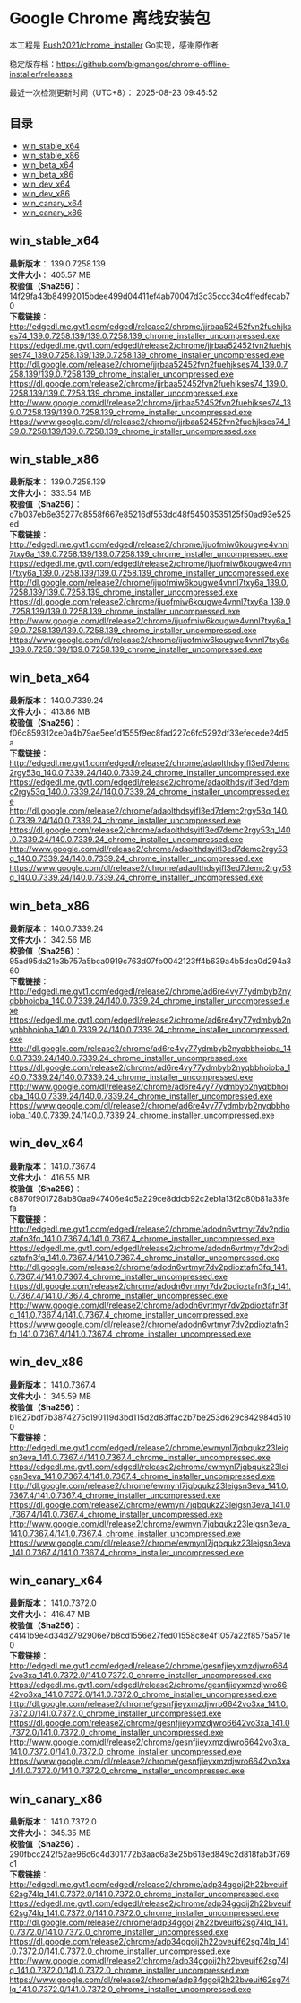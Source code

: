 # Google Chrome 离线安装包
本工程是 [Bush2021/chrome_installer](https://github.com/Bush2021/chrome_installer) Go实现，感谢原作者

稳定版存档：<https://github.com/bigmangos/chrome-offline-installer/releases>

最近一次检测更新时间（UTC+8）：
2025-08-23 09:46:52

## 目录
* [win_stable_x64](https://github.com/bigmangos/chrome-offline-installer?tab=readme-ov-file#win_stable_x64)
* [win_stable_x86](https://github.com/bigmangos/chrome-offline-installer?tab=readme-ov-file#win_stable_x86)
* [win_beta_x64](https://github.com/bigmangos/chrome-offline-installer?tab=readme-ov-file#win_beta_x64)
* [win_beta_x86](https://github.com/bigmangos/chrome-offline-installer?tab=readme-ov-file#win_beta_x86)
* [win_dev_x64](https://github.com/bigmangos/chrome-offline-installer?tab=readme-ov-file#win_dev_x64)
* [win_dev_x86](https://github.com/bigmangos/chrome-offline-installer?tab=readme-ov-file#win_dev_x86)
* [win_canary_x64](https://github.com/bigmangos/chrome-offline-installer?tab=readme-ov-file#win_canary_x64)
* [win_canary_x86](https://github.com/bigmangos/chrome-offline-installer?tab=readme-ov-file#win_canary_x86)

## win_stable_x64
**最新版本**： 139.0.7258.139  
**文件大小**： 405.57 MB  
**校验值（Sha256）**： 14f29fa43b84992015bdee499d04411ef4ab70047d3c35ccc34c4ffedfecab70  
**下载链接**：
http://edgedl.me.gvt1.com/edgedl/release2/chrome/jjrbaa52452fvn2fuehjkses74_139.0.7258.139/139.0.7258.139_chrome_installer_uncompressed.exe
https://edgedl.me.gvt1.com/edgedl/release2/chrome/jjrbaa52452fvn2fuehjkses74_139.0.7258.139/139.0.7258.139_chrome_installer_uncompressed.exe
http://dl.google.com/release2/chrome/jjrbaa52452fvn2fuehjkses74_139.0.7258.139/139.0.7258.139_chrome_installer_uncompressed.exe
https://dl.google.com/release2/chrome/jjrbaa52452fvn2fuehjkses74_139.0.7258.139/139.0.7258.139_chrome_installer_uncompressed.exe
http://www.google.com/dl/release2/chrome/jjrbaa52452fvn2fuehjkses74_139.0.7258.139/139.0.7258.139_chrome_installer_uncompressed.exe
https://www.google.com/dl/release2/chrome/jjrbaa52452fvn2fuehjkses74_139.0.7258.139/139.0.7258.139_chrome_installer_uncompressed.exe
## win_stable_x86
**最新版本**： 139.0.7258.139  
**文件大小**： 333.54 MB  
**校验值（Sha256）**： c7b037eb6e35277c8558f667e85216df553dd48f54503535125f50ad93e525ed  
**下载链接**：
http://edgedl.me.gvt1.com/edgedl/release2/chrome/ijuofmiw6kougwe4vnnl7txy6a_139.0.7258.139/139.0.7258.139_chrome_installer_uncompressed.exe
https://edgedl.me.gvt1.com/edgedl/release2/chrome/ijuofmiw6kougwe4vnnl7txy6a_139.0.7258.139/139.0.7258.139_chrome_installer_uncompressed.exe
http://dl.google.com/release2/chrome/ijuofmiw6kougwe4vnnl7txy6a_139.0.7258.139/139.0.7258.139_chrome_installer_uncompressed.exe
https://dl.google.com/release2/chrome/ijuofmiw6kougwe4vnnl7txy6a_139.0.7258.139/139.0.7258.139_chrome_installer_uncompressed.exe
http://www.google.com/dl/release2/chrome/ijuofmiw6kougwe4vnnl7txy6a_139.0.7258.139/139.0.7258.139_chrome_installer_uncompressed.exe
https://www.google.com/dl/release2/chrome/ijuofmiw6kougwe4vnnl7txy6a_139.0.7258.139/139.0.7258.139_chrome_installer_uncompressed.exe
## win_beta_x64
**最新版本**： 140.0.7339.24  
**文件大小**： 413.86 MB  
**校验值（Sha256）**： f06c859312ce0a4b79ae5ee1d1555f9ec8fad227c6fc5292df33efecede24d5a  
**下载链接**：
http://edgedl.me.gvt1.com/edgedl/release2/chrome/adaolthdsyifl3ed7demc2rgy53q_140.0.7339.24/140.0.7339.24_chrome_installer_uncompressed.exe
https://edgedl.me.gvt1.com/edgedl/release2/chrome/adaolthdsyifl3ed7demc2rgy53q_140.0.7339.24/140.0.7339.24_chrome_installer_uncompressed.exe
http://dl.google.com/release2/chrome/adaolthdsyifl3ed7demc2rgy53q_140.0.7339.24/140.0.7339.24_chrome_installer_uncompressed.exe
https://dl.google.com/release2/chrome/adaolthdsyifl3ed7demc2rgy53q_140.0.7339.24/140.0.7339.24_chrome_installer_uncompressed.exe
http://www.google.com/dl/release2/chrome/adaolthdsyifl3ed7demc2rgy53q_140.0.7339.24/140.0.7339.24_chrome_installer_uncompressed.exe
https://www.google.com/dl/release2/chrome/adaolthdsyifl3ed7demc2rgy53q_140.0.7339.24/140.0.7339.24_chrome_installer_uncompressed.exe
## win_beta_x86
**最新版本**： 140.0.7339.24  
**文件大小**： 342.56 MB  
**校验值（Sha256）**： 95ad95da21e3b757a5bca0919c763d07fb0042123ff4b639a4b5dca0d294a360  
**下载链接**：
http://edgedl.me.gvt1.com/edgedl/release2/chrome/ad6re4vy77ydmbyb2nyqbbhoioba_140.0.7339.24/140.0.7339.24_chrome_installer_uncompressed.exe
https://edgedl.me.gvt1.com/edgedl/release2/chrome/ad6re4vy77ydmbyb2nyqbbhoioba_140.0.7339.24/140.0.7339.24_chrome_installer_uncompressed.exe
http://dl.google.com/release2/chrome/ad6re4vy77ydmbyb2nyqbbhoioba_140.0.7339.24/140.0.7339.24_chrome_installer_uncompressed.exe
https://dl.google.com/release2/chrome/ad6re4vy77ydmbyb2nyqbbhoioba_140.0.7339.24/140.0.7339.24_chrome_installer_uncompressed.exe
http://www.google.com/dl/release2/chrome/ad6re4vy77ydmbyb2nyqbbhoioba_140.0.7339.24/140.0.7339.24_chrome_installer_uncompressed.exe
https://www.google.com/dl/release2/chrome/ad6re4vy77ydmbyb2nyqbbhoioba_140.0.7339.24/140.0.7339.24_chrome_installer_uncompressed.exe
## win_dev_x64
**最新版本**： 141.0.7367.4  
**文件大小**： 416.55 MB  
**校验值（Sha256）**： c8870f901728ab80aa947406e4d5a229ce8ddcb92c2eb1a13f2c80b81a33fefa  
**下载链接**：
http://edgedl.me.gvt1.com/edgedl/release2/chrome/adodn6vrtmyr7dv2pdioztafn3fq_141.0.7367.4/141.0.7367.4_chrome_installer_uncompressed.exe
https://edgedl.me.gvt1.com/edgedl/release2/chrome/adodn6vrtmyr7dv2pdioztafn3fq_141.0.7367.4/141.0.7367.4_chrome_installer_uncompressed.exe
http://dl.google.com/release2/chrome/adodn6vrtmyr7dv2pdioztafn3fq_141.0.7367.4/141.0.7367.4_chrome_installer_uncompressed.exe
https://dl.google.com/release2/chrome/adodn6vrtmyr7dv2pdioztafn3fq_141.0.7367.4/141.0.7367.4_chrome_installer_uncompressed.exe
http://www.google.com/dl/release2/chrome/adodn6vrtmyr7dv2pdioztafn3fq_141.0.7367.4/141.0.7367.4_chrome_installer_uncompressed.exe
https://www.google.com/dl/release2/chrome/adodn6vrtmyr7dv2pdioztafn3fq_141.0.7367.4/141.0.7367.4_chrome_installer_uncompressed.exe
## win_dev_x86
**最新版本**： 141.0.7367.4  
**文件大小**： 345.59 MB  
**校验值（Sha256）**： b1627bdf7b3874275c190119d3bd115d2d83ffac2b7be253d629c842984d5100  
**下载链接**：
http://edgedl.me.gvt1.com/edgedl/release2/chrome/ewmynl7jqbqukz23leigsn3eva_141.0.7367.4/141.0.7367.4_chrome_installer_uncompressed.exe
https://edgedl.me.gvt1.com/edgedl/release2/chrome/ewmynl7jqbqukz23leigsn3eva_141.0.7367.4/141.0.7367.4_chrome_installer_uncompressed.exe
http://dl.google.com/release2/chrome/ewmynl7jqbqukz23leigsn3eva_141.0.7367.4/141.0.7367.4_chrome_installer_uncompressed.exe
https://dl.google.com/release2/chrome/ewmynl7jqbqukz23leigsn3eva_141.0.7367.4/141.0.7367.4_chrome_installer_uncompressed.exe
http://www.google.com/dl/release2/chrome/ewmynl7jqbqukz23leigsn3eva_141.0.7367.4/141.0.7367.4_chrome_installer_uncompressed.exe
https://www.google.com/dl/release2/chrome/ewmynl7jqbqukz23leigsn3eva_141.0.7367.4/141.0.7367.4_chrome_installer_uncompressed.exe
## win_canary_x64
**最新版本**： 141.0.7372.0  
**文件大小**： 416.47 MB  
**校验值（Sha256）**： c4f41b9e4d34d2792906e7b8cd1556e27fed01558c8e4f1057a22f8575a571e0  
**下载链接**：
http://edgedl.me.gvt1.com/edgedl/release2/chrome/gesnfjieyxmzdjwro6642vo3xa_141.0.7372.0/141.0.7372.0_chrome_installer_uncompressed.exe
https://edgedl.me.gvt1.com/edgedl/release2/chrome/gesnfjieyxmzdjwro6642vo3xa_141.0.7372.0/141.0.7372.0_chrome_installer_uncompressed.exe
http://dl.google.com/release2/chrome/gesnfjieyxmzdjwro6642vo3xa_141.0.7372.0/141.0.7372.0_chrome_installer_uncompressed.exe
https://dl.google.com/release2/chrome/gesnfjieyxmzdjwro6642vo3xa_141.0.7372.0/141.0.7372.0_chrome_installer_uncompressed.exe
http://www.google.com/dl/release2/chrome/gesnfjieyxmzdjwro6642vo3xa_141.0.7372.0/141.0.7372.0_chrome_installer_uncompressed.exe
https://www.google.com/dl/release2/chrome/gesnfjieyxmzdjwro6642vo3xa_141.0.7372.0/141.0.7372.0_chrome_installer_uncompressed.exe
## win_canary_x86
**最新版本**： 141.0.7372.0  
**文件大小**： 345.35 MB  
**校验值（Sha256）**： 290fbcc242f52ae96c6c4d301772b3aac6a3e25b613ed849c2d818fab3f769c1  
**下载链接**：
http://edgedl.me.gvt1.com/edgedl/release2/chrome/adp34ggoij2h22bveuif62sg74lq_141.0.7372.0/141.0.7372.0_chrome_installer_uncompressed.exe
https://edgedl.me.gvt1.com/edgedl/release2/chrome/adp34ggoij2h22bveuif62sg74lq_141.0.7372.0/141.0.7372.0_chrome_installer_uncompressed.exe
http://dl.google.com/release2/chrome/adp34ggoij2h22bveuif62sg74lq_141.0.7372.0/141.0.7372.0_chrome_installer_uncompressed.exe
https://dl.google.com/release2/chrome/adp34ggoij2h22bveuif62sg74lq_141.0.7372.0/141.0.7372.0_chrome_installer_uncompressed.exe
http://www.google.com/dl/release2/chrome/adp34ggoij2h22bveuif62sg74lq_141.0.7372.0/141.0.7372.0_chrome_installer_uncompressed.exe
https://www.google.com/dl/release2/chrome/adp34ggoij2h22bveuif62sg74lq_141.0.7372.0/141.0.7372.0_chrome_installer_uncompressed.exe
